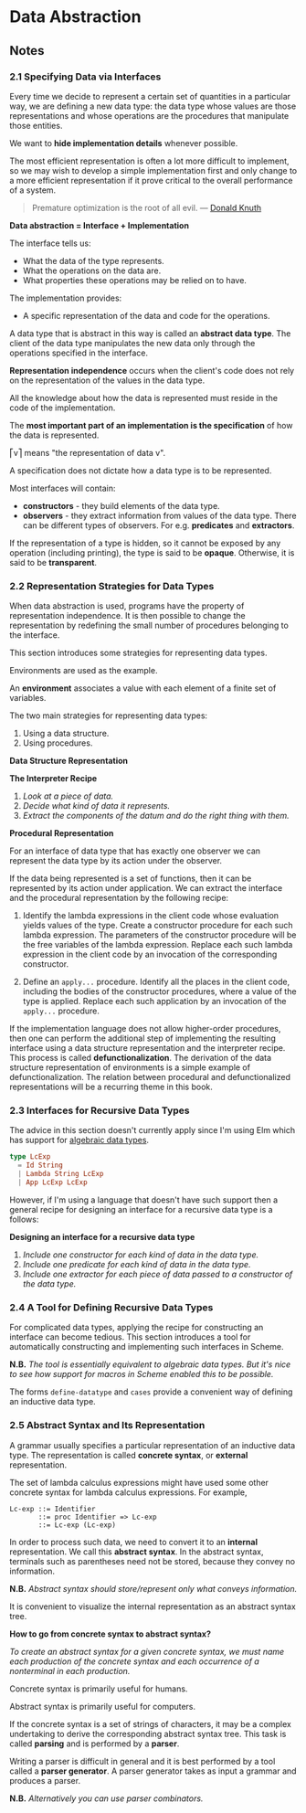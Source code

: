 # Data Abstraction

## Notes

### 2.1 Specifying Data via Interfaces

Every time we decide to represent a certain set of quantities in a particular
way, we are defining a new data type: the data type whose values are those
representations and whose operations are the procedures that manipulate those
entities.

We want to **hide implementation details** whenever possible.

The most efficient representation is often a lot more difficult to implement,
so we may wish to develop a simple implementation first and only change to a
more efficient representation if it prove critical to the overall performance
of a system.

> Premature optimization is the root of all evil. &mdash;
[Donald Knuth](http://wiki.c2.com/?PrematureOptimization)

**Data abstraction = Interface + Implementation**

The interface tells us:

- What the data of the type represents.
- What the operations on the data are.
- What properties these operations may be relied on to have.

The implementation provides:

- A specific representation of the data and code for the operations.

A data type that is abstract in this way is called an **abstract data type**.
The client of the data type manipulates the new data only through the operations
specified in the interface.

**Representation independence** occurs when the client's code does not rely on
the representation of the values in the data type.

All the knowledge about how the data is represented must reside in the code of
the implementation.

The **most important part of an implementation is the specification** of how the
data is represented.

⎡v⎤ means "the representation of data v".

A specification does not dictate how a data type is to be represented.

Most interfaces will contain:

- **constructors** - they build elements of the data type.
- **observers** - they extract information from values of the data type. There
can be different types of observers. For e.g. **predicates** and **extractors**.

If the representation of a type is hidden, so it cannot be exposed by any
operation (including printing), the type is said to be **opaque**. Otherwise,
it is said to be **transparent**.

### 2.2 Representation Strategies for Data Types

When data abstraction is used, programs have the property of representation
independence. It is then possible to change the representation by redefining
the small number of procedures belonging to the interface.

This section introduces some strategies for representing data types.

Environments are used as the example.

An **environment** associates a value with each element of a finite set of
variables.

The two main strategies for representing data types:

1. Using a data structure.
2. Using procedures.

**Data Structure Representation**

**The Interpreter Recipe**

1. *Look at a piece of data.*
2. *Decide what kind of data it represents.*
3. *Extract the components of the datum and do the right thing with them.*

**Procedural Representation**

For an interface of data type that has exactly one observer we can represent
the data type by its action under the observer.

If the data being represented is a set of functions, then it can be represented
by its action under application. We can extract the interface and the procedural
representation by the following recipe:

1. Identify the lambda expressions in the client code whose evaluation yields
values of the type. Create a constructor procedure for each such lambda
expression. The parameters of the constructor procedure will be the free
variables of the lambda expression. Replace each such lambda expression in the
client code by an invocation of the corresponding constructor.

2. Define an `apply...` procedure. Identify all the places in the client code,
including the bodies of the constructor procedures, where a value of the type is
applied. Replace each such application by an invocation of the `apply...`
procedure.

If the implementation language does not allow higher-order procedures, then one
can perform the additional step of implementing the resulting interface using a
data structure representation and the interpreter recipe. This process is called
**defunctionalization**. The derivation of the data structure representation of
environments is a simple example of defunctionalization. The relation between
procedural and defunctionalized representations will be a recurring theme in
this book.

### 2.3 Interfaces for Recursive Data Types

The advice in this section doesn't currently apply since I'm using Elm which
has support for
[algebraic data types](https://en.wikipedia.org/wiki/Algebraic_data_type).

```elm
type LcExp
  = Id String
  | Lambda String LcExp
  | App LcExp LcExp
```

However, if I'm using a language that doesn't have such support then a general
recipe for designing an interface for a recursive data type is a follows:

**Designing an interface for a recursive data type**

1. *Include one constructor for each kind of data in the data type.*
2. *Include one predicate for each kind of data in the data type.*
3. *Include one extractor for each piece of data passed to a constructor of the
data type.*

### 2.4 A Tool for Defining Recursive Data Types

For complicated data types, applying the recipe for constructing an interface
can become tedious. This section introduces a tool for automatically
constructing and implementing such interfaces in Scheme.

**N.B.** *The tool is essentially equivalent to algebraic data types. But it's
nice to see how support for macros in Scheme enabled this to be possible.*

The forms `define-datatype` and `cases` provide a convenient way of defining
an inductive data type.

### 2.5 Abstract Syntax and Its Representation

A grammar usually specifies a particular representation of an inductive data
type. The representation is called **concrete syntax**, or **external**
representation.

The set of lambda calculus expressions might have used some other concrete
syntax for lambda calculus expressions. For example,

```
Lc-exp ::= Identifier
       ::= proc Identifier => Lc-exp
       ::= Lc-exp (Lc-exp)
```

In order to process such data, we need to convert it to an **internal**
representation. We call this **abstract syntax**. In the abstract syntax,
terminals such as parentheses need not be stored, because they convey no
information.

**N.B.** *Abstract syntax should store/represent only what conveys information.*

It is convenient to visualize the internal representation as an abstract syntax
tree.

**How to go from concrete syntax to abstract syntax?**

*To create an abstract syntax for a given concrete syntax, we must name each
production of the concrete syntax and each occurrence of a nonterminal in each
production.*

Concrete syntax is primarily useful for humans.

Abstract syntax is primarily useful for computers.

If the concrete syntax is a set of strings of characters, it may be a complex
undertaking to derive the corresponding abstract syntax tree. This task is
called **parsing** and is performed by a **parser**.

Writing a parser is difficult in general and it is best performed by a tool
called a **parser generator**. A parser generator takes as input a grammar and
produces a parser.

**N.B.** *Alternatively you can use parser combinators.*
